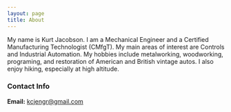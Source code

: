 ```yaml
---
layout: page
title: About
---
```


My name is Kurt Jacobson. I am a Mechanical Engineer and a Certified
Manufacturing Technologist (CMfgT). My main areas of interest are Controls and
Industrial Automation. My hobbies include metalworking, woodworking, programing,
and restoration of American and British vintage autos. I also enjoy hiking,
especially at high altitude.

### Contact Info

**Email:** kcjengr@gmail.com
